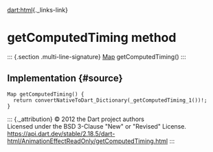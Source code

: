 [dart:html](../../dart-html/dart-html-library){._links-link}

getComputedTiming method
========================

::: {.section .multi-line-signature}
[Map](../../dart-core/map-class) getComputedTiming()
:::

Implementation {#source}
--------------

``` {.language-dart data-language="dart"}
Map getComputedTiming() {
  return convertNativeToDart_Dictionary(_getComputedTiming_1())!;
}
```

::: {._attribution}
© 2012 the Dart project authors\
Licensed under the BSD 3-Clause \"New\" or \"Revised\" License.\
<https://api.dart.dev/stable/2.18.5/dart-html/AnimationEffectReadOnly/getComputedTiming.html>
:::
